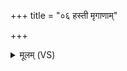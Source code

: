+++
title = "०६ हस्ती मृगाणाम्"

+++
<details><summary>मूलम् (VS)</summary>

ह॒स्ती मृ॒गाणां॑ सु॒षदा॑मति॒ष्ठावा॑न्ब॒भूव॒ हि।  
तस्य॒ भगे॑न॒ वर्च॑सा॒भि षि॑ञ्चामि॒ माम॒हम् ॥
</details>